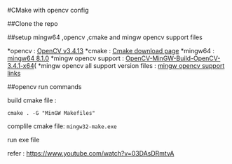 #CMake with opencv config

##Clone the repo

##setup mingw64 ,opencv ,cmake and mingw opencv support files

*opencv : [OpenCV v3.4.13](https://udomain.dl.sourceforge.net/project/opencvlibrary/3.4.13/opencv-3.4.13-vc14_vc15.exe)
*cmake : [Cmake download page](https://cmake.org/download/)
*mingw64 : [mingw64 8.1.0](https://yer.dl.sourceforge.net/project/mingw-w64/Toolchains%20targetting%20Win64/Personal%20Builds/mingw-builds/8.1.0/threads-posix/seh/x86_64-8.1.0-release-posix-seh-rt_v6-rev0.7z)
*mingw opencv support : [OpenCV-MinGW-Build-OpenCV-3.4.1-x64](https://drive.google.com/file/d/1SflymUxuZESJE0G_T8ZVABC3wNwt1V-j/view)(
*mingw opencv all support version files : [mingw opencv support links](https://github.com/huihut/OpenCV-MinGW-Build)

##opencv run commands

build cmake file :

```cmake . -G "MinGW Makefiles"```

complile cmake file:
```mingw32-make.exe```

run exe file

refer : https://www.youtube.com/watch?v=03DAsDRmtvA
